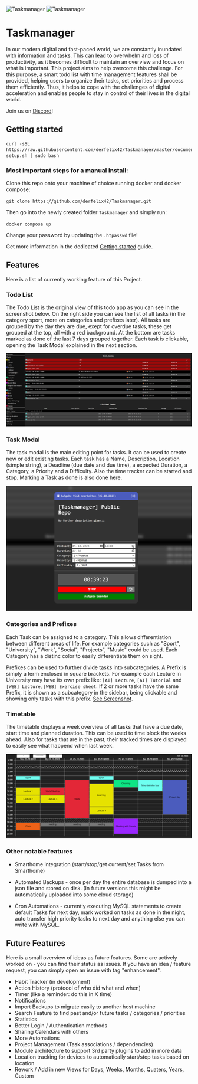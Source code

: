 ![Taskmanager](https://img.shields.io/badge/in_development_since-2019--08--10-purple)
![Taskmanager](https://img.shields.io/badge/time_spent-154h-198a11) 

# Taskmanager

In our modern digital and fast-paced world, we are constantly inundated with information and tasks. This can lead to overwhelm and loss of productivity, as it becomes difficult to maintain an overview and focus on what is important. This project aims to help overcome this challenge. For this purpose, a smart todo list with time management features shall be provided, helping users to organize their tasks, set priorities and process them efficiently. Thus, it helps to cope with the challenges of digital acceleration and enables people to stay in control of their lives in the digital world.

Join us on [Discord](https://discord.gg/juDqrgRUZa)!

## Getting started

```shell
curl -sSL https://raw.githubusercontent.com/derfelix42/Taskmanager/master/documentation/rpi-setup.sh | sudo bash
```

### Most important steps for a manual install:

Clone this repo onto your machine of choice running docker and docker compose:

`git clone https://github.com/derfelix42/Taskmanager.git`

Then go into the newly created folder `Taskmanager` and simply run:

`docker compose up`

Change your password by updating the `.htpasswd` file!

Get more information in the dedicated [Getting started](documentation/getting-started.md) guide.

## Features
Here is a list of currently working feature of this Project. 

### Todo List
The Todo List is the original view of this todo app as you can see in the screenshot below. On the right side you can see the list of all tasks (in the category sport, more on categories and prefixes later). All tasks are grouped by the day they are due, exept for overdue tasks, these get grouped at the top, all with a red background. At the bottom are tasks marked as done of the last 7 days grouped together. Each task is clickable, opening the Task Modal explained in the next section.

![](documentation/screenshots/todolist-sports.png)

### Task Modal
The task modal is the main editing point for tasks. It can be used to create new or edit existing tasks. Each task has a Name, Description, Location (simple string), a Deadline (due date and due time), a expected Duration, a Category, a Priority and a Difficulty. Also the time tracker can be started and stop. Marking a Task as done is also done here.

![](documentation/screenshots/task-modal.png)

### Categories and Prefixes
Each Task can be assigned to a category. This allows differentiation between different areas of life. For example categories such as "Sport", "University", "Work", "Social", "Projects", "Music" could be used. Each Category has a distinc color to easily differentiate them on sight.

Prefixes can be used to further divide tasks into subcategories. A Prefix is simply a term enclosed in square brackets. For example each Lecture in University may have its own prefix like: `[AI] Lecture`, `[AI] Tutorial` and `[WEB] Lecture`, `[WEB] Exercise sheet`. If 2 or more tasks have the same Prefix, it is shown as a subcategory in the sidebar, being clickable and showing only tasks with this prefix.
[See Screenshot](documentation/screenshots/Sidebar_categories_prefixes.png).

### Timetable
The timetable displays a week overview of all tasks that have a due date, start time and planned duration. This can be used to time block the weeks ahead. Also for tasks that are in the past, their tracked times are displayed to easily see what happend when last week.

![](documentation/screenshots/timetable.png)


### Other notable features
- Smarthome integration (start/stop/get current/set Tasks from Smarthome)

- Automated Backups - once per day the entire database is dumped into a json file and stored on disk. (In future versions this might be automatically uploaded into some cloud storage)
- Cron Automations - currently executing MySQL statements to create default Tasks for next day, mark worked on tasks as done in the night, auto transfer high priority tasks to next day and anything else you can write with MySQL.


## Future Features
Here is a small overview of ideas as future features. Some are actively worked on - you can find their status as issues. If you have an idea / feature request, you can simply open an issue with tag "enhancement".
- Habit Tracker (in development)
- Action History (protocol of who did what and when)
- Timer (like a reminder: do this in X time)
- Notifications
- Import Backups to migrate easily to another host machine
- Search Feature to find past and/or future tasks / categories / priorities
- Statistics
- Better Login / Authentication methods
- Sharing Calendars with others
- More Automations
- Project Management (Task associations / dependencies)
- Module architecture to support 3rd party plugins to add in more data
- Location tracking for devices to automatically start/stop tasks based on location
- Rework / Add in new Views for Days, Weeks, Months, Quaters, Years, Custom